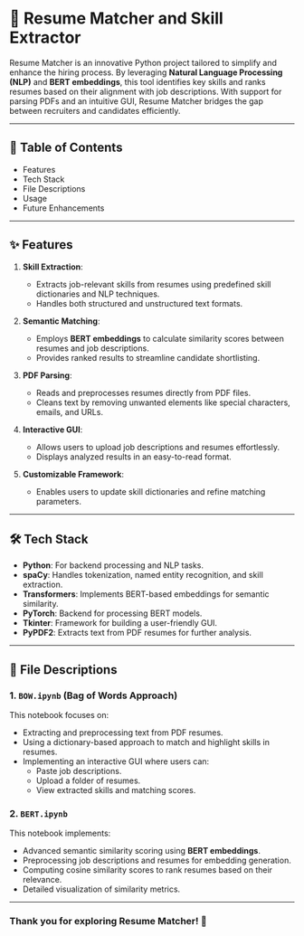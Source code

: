 # 📘 Resume Matcher and Skill Extractor

Resume Matcher is an innovative Python project tailored to simplify and enhance the hiring process. By leveraging **Natural Language Processing (NLP)** and **BERT embeddings**, this tool identifies key skills and ranks resumes based on their alignment with job descriptions. With support for parsing PDFs and an intuitive GUI, Resume Matcher bridges the gap between recruiters and candidates efficiently.

---

## 📜 Table of Contents
- Features
- Tech Stack
- File Descriptions
- Usage
- Future Enhancements
---

## ✨ Features

1. **Skill Extraction**:
   - Extracts job-relevant skills from resumes using predefined skill dictionaries and NLP techniques.
   - Handles both structured and unstructured text formats.

2. **Semantic Matching**:
   - Employs **BERT embeddings** to calculate similarity scores between resumes and job descriptions.
   - Provides ranked results to streamline candidate shortlisting.

3. **PDF Parsing**:
   - Reads and preprocesses resumes directly from PDF files.
   - Cleans text by removing unwanted elements like special characters, emails, and URLs.

4. **Interactive GUI**:
   - Allows users to upload job descriptions and resumes effortlessly.
   - Displays analyzed results in an easy-to-read format.

5. **Customizable Framework**:
   - Enables users to update skill dictionaries and refine matching parameters.

---

## 🛠️ Tech Stack

- **Python**: For backend processing and NLP tasks.
- **spaCy**: Handles tokenization, named entity recognition, and skill extraction.
- **Transformers**: Implements BERT-based embeddings for semantic similarity.
- **PyTorch**: Backend for processing BERT models.
- **Tkinter**: Framework for building a user-friendly GUI.
- **PyPDF2**: Extracts text from PDF resumes for further analysis.

---

## 📂 File Descriptions

### 1. **`BOW.ipynb`** (Bag of Words Approach)
This notebook focuses on:
- Extracting and preprocessing text from PDF resumes.
- Using a dictionary-based approach to match and highlight skills in resumes.
- Implementing an interactive GUI where users can:
  - Paste job descriptions.
  - Upload a folder of resumes.
  - View extracted skills and matching scores.

### 2. **`BERT.ipynb`**
This notebook implements:
- Advanced semantic similarity scoring using **BERT embeddings**.
- Preprocessing job descriptions and resumes for embedding generation.
- Computing cosine similarity scores to rank resumes based on their relevance.
- Detailed visualization of similarity metrics.

---

### Thank you for exploring Resume Matcher! 🚀
